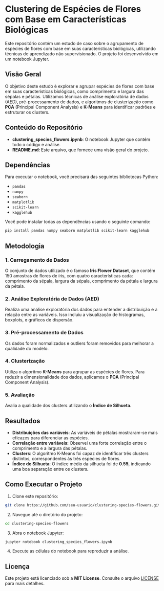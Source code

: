 # Clustering de Espécies de Flores com Base em Características Biológicas

Este repositório contém um estudo de caso sobre o agrupamento de espécies de flores com base em suas características biológicas, utilizando técnicas de aprendizado não supervisionado. O projeto foi desenvolvido em um notebook Jupyter.

## Visão Geral

O objetivo deste estudo é explorar e agrupar espécies de flores com base em suas características biológicas, como comprimento e largura das sépalas e pétalas. Utilizamos técnicas de análise exploratória de dados (AED), pré-processamento de dados, e algoritmos de clusterização como **PCA** (Principal Component Analysis) e **K-Means** para identificar padrões e estruturar os clusters.

## Conteúdo do Repositório

- **clustering_species_flowers.ipynb**: O notebook Jupyter que contém todo o código e análise.
- **README.md**: Este arquivo, que fornece uma visão geral do projeto.

## Dependências

Para executar o notebook, você precisará das seguintes bibliotecas Python:

- `pandas`
- `numpy`
- `seaborn`
- `matplotlib`
- `scikit-learn`
- `kagglehub`

Você pode instalar todas as dependências usando o seguinte comando:

```bash
pip install pandas numpy seaborn matplotlib scikit-learn kagglehub
```

## Metodologia

### 1. Carregamento de Dados
O conjunto de dados utilizado é o famoso **Iris Flower Dataset**, que contém 150 amostras de flores de íris, com quatro características cada: comprimento da sépala, largura da sépala, comprimento da pétala e largura da pétala.

### 2. Análise Exploratória de Dados (AED)
Realiza uma análise exploratória dos dados para entender a distribuição e a relação entre as variáveis. Isso incluiu a visualização de histogramas, boxplots, e gráficos de dispersão.

### 3. Pré-processamento de Dados
Os dados foram normalizados e outliers foram removidos para melhorar a qualidade do modelo.

### 4. Clusterização
Utiliza o algoritmo **K-Means** para agrupar as espécies de flores. Para reduzir a dimensionalidade dos dados, aplicamos o **PCA** (Principal Component Analysis).

### 5. Avaliação
Avalia a qualidade dos clusters utilizando o **Índice de Silhueta**.

## Resultados

- **Distribuições das variáveis**: As variáveis de pétalas mostraram-se mais eficazes para diferenciar as espécies.
- **Correlação entre variáveis**: Observei uma forte correlação entre o comprimento e a largura das pétalas.
- **Clusters**: O algoritmo K-Means foi capaz de identificar três clusters distintos, correspondentes às três espécies de flores.
- **Índice de Silhueta**: O índice médio da silhueta foi de **0.55**, indicando uma boa separação entre os clusters.

## Como Executar o Projeto

1. Clone este repositório:

```bash
git clone https://github.com/seu-usuario/clustering-species-flowers.git
```

2. Navegue até o diretório do projeto:

```bash
cd clustering-species-flowers
```

3. Abra o notebook Jupyter:

```bash
jupyter notebook clustering_species_flowers.ipynb
```

4. Execute as células do notebook para reproduzir a análise.

## Licença

Este projeto está licenciado sob a **MIT License**. Consulte o arquivo [LICENSE](../../LICENSE) para mais detalhes.